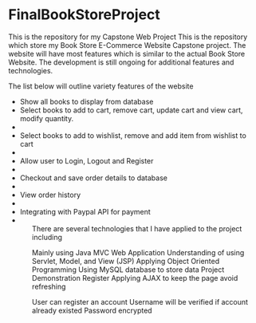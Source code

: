 # FinalBookStoreProject
 This is the repository for my Capstone Web Project
This is the repository which store my Book Store E-Commerce Website Capstone project. The website will have most features which is similar to the actual Book Store Website. The development is still ongoing for additional features and technologies.

The list below will outline variety features of the website
<ul>
<li>Show all books to display from database</li>
<li>Select books to add to cart, remove cart, update cart and view cart, modify quantity. <li>
<li>Select books to add to wishlist, remove and add item from wishlist to cart<li>
<li>Allow user to Login, Logout and Register<li>
<li>Checkout and save order details to database<li>
<li>View order history<li>
<li>Integrating with Paypal API for payment <li>
<ul>
There are several technologies that I have applied to the project including

Mainly using Java MVC Web Application
Understanding of using Servlet, Model, and View (JSP)
Applying Object Oriented Programming
Using MySQL database to store data
Project Demonstration Register
Applying AJAX to keep the page avoid refreshing


User can register an account
Username will be verified if account already existed
Password encrypted
